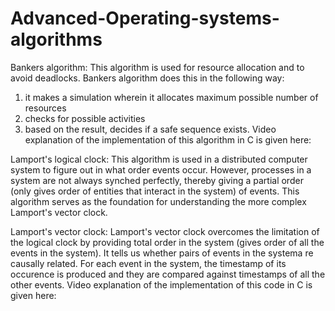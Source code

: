 # Advanced-Operating-systems-algorithms
Bankers algorithm:
This algorithm is used for resource allocation and to avoid deadlocks. Bankers algorithm does this in the following way: 
1. it makes a simulation wherein it allocates maximum possible number of resources
2. checks for possible activities
3. based on the result, decides if a safe sequence exists.
Video explanation of the implementation of this algorithm in C is given here: 

Lamport's logical clock:
This algorithm is used in a distributed computer system to figure out in what order events occur.
However, processes in a system are not always synched perfectly, thereby giving a partial order (only gives order of entities that interact in the system) of events.
This algorithm serves as the foundation for understanding the more complex Lamport's vector clock.

Lamport's vector clock:
Lamport's vector clock overcomes the limitation of the logical clock by providing total order in the system (gives order of all the events in the system).
It tells us whether pairs of events in the systema re causally related.
For each event in the system, the timestamp of its occurence is produced and they are compared against timestamps of all the other events.
Video explanation of the implementation of this code in C is given here: 
